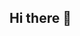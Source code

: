## Hi there 👋

<!--
**jinohpark371/jinohpark371** is a ✨ _special_ ✨ repository because its `README.md` (this file) appears on your GitHub profile.

Here are some ideas to get you started:
<img src="https://capsule-render.vercel.app/api?type=wave&color=auto&height=300&section=header&text=capsule%20render&fontSize=90" />
- 🔭 I’m currently working on ...
- 🌱 I’m currently learning ...
- 👯 I’m looking to collaborate on ...
- 🤔 I’m looking for help with ...
- 💬 Ask me about ...
- 📫 How to reach me: ...
- 😄 Pronouns: ...
- ⚡ Fun fact: ...
-->
